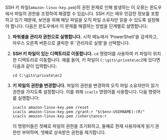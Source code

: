 <p>SSH 키 파일(<code>amazon-linux-key.pem</code>)의 권한 문제로 인해 발생하는 이 오류는 윈도우에서 파일의 권한을 조정하여 해결할 수 있습니다. SSH 키는 매우 민감한 정보를 포함하고 있기 때문에, 보안을 위해 해당 파일을 오직 파일 소유자만 읽을 수 있도록 설정해야 합니다. 다음은 윈도우에서 이 문제를 해결하는 방법을 단계별로 설명합니다:</p>
<ol>
<li><p><strong>파워셸을 관리자 권한으로 실행합니다.</strong> 시작 메뉴에서 'PowerShell'을 검색하고, 마우스 오른쪽 버튼으로 클릭한 후 '관리자로 실행'을 선택합니다.</p>
</li>
<li><p><strong>SSH 키 파일이 있는 디렉토리로 이동합니다.</strong> <code>cd</code> 명령어를 사용하여 키 파일이 위치한 디렉토리로 이동합니다. 예를 들어, 키 파일이 <code>C:\gits\private\ec2</code>에 있다면 다음과 같이 입력합니다:</p>
<pre><code class="language-powershell">cd C:\gits\private\ec2</code></pre>
</li>
<li><p><strong>키 파일의 권한을 변경합니다.</strong> 파일의 권한을 변경하여 오직 파일 소유자만이 읽기 권한을 가지도록 설정합니다. 이를 위해 <code>icacls</code> 명령어를 사용합니다. 다음 명령어를 실행합니다:</p>
<pre><code class="language-powershell">icacls amazon-linux-key.pem /reset
icacls amazon-linux-key.pem /grant:r &quot;$($env:USERNAME):(R)&quot;
icacls amazon-linux-key.pem /inheritance:r</code></pre>
<p>이 명령어들은 첫째로 파일의 권한을 초기화하고, 둘째로 현재 사용자에게 읽기 권한만 부여하며, 셋째로 상속받은 권한을 제거합니다.</p>
</li>
</ol>